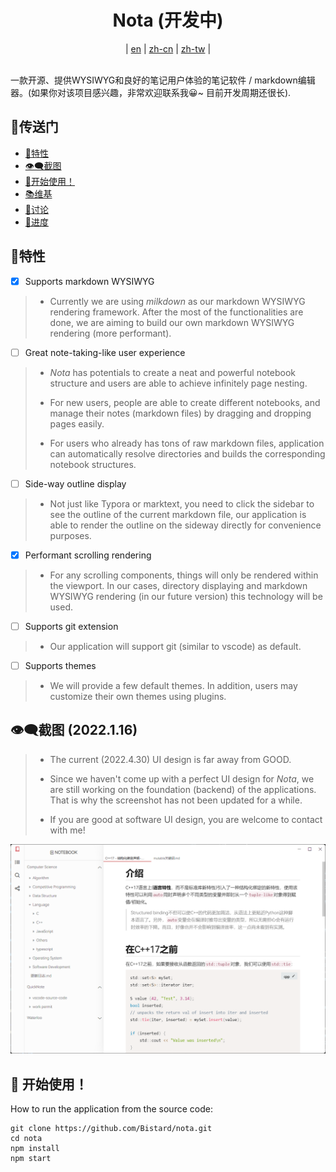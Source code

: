 <h1 align="center">Nota (开发中)</h1>
<div align="center">
  |
  <a href="README.md">en</a>
  |
  <a href="doc/readme/zh-cn.md">zh-cn</a>
  |
  <a href="doc/readme/zh-tw.md">zh-tw</a>
  |
</div>

<br>

一款开源、提供WYSIWYG和良好的笔记用户体验的笔记软件 / markdown编辑器。(如果你对该项目感兴趣，非常欢迎联系我😀~ 目前开发周期还很长).

## 🚪传送门
- [💖特性](#💖特性)
- [👁‍🗨截图](#👁‍🗨截图-2022116)
- [🏃开始使用！](#🏃-开始使用)
- [📚维基](https://github.com/Bistard/nota/wiki)
- [💭讨论](https://github.com/Bistard/nota/discussions)
- [💎进度](https://github.com/Bistard/nota/discussions/88)


## 💖特性
* [x] Supports markdown WYSIWYG
> * Currently we are using *milkdown* as our markdown WYSIWYG rendering framework. After the most of the functionalities are done, we are aiming to build our own markdown WYSIWYG rendering (more performant).
* [ ] Great note-taking-like user experience
> * *Nota* has potentials to create a neat and powerful notebook structure and users are able to achieve infinitely page nesting.
> 
> * For new users, people are able to create different notebooks, and manage their notes (markdown files) by dragging and dropping pages easily.
> 
> * For users who already has tons of raw markdown files, application can automatically resolve directories and builds the corresponding notebook structures.
* [ ] Side-way outline display
> * Not just like Typora or marktext, you need to click the sidebar to see the outline of the current markdown file, our application is able to render the outline on the sideway directly for convenience purposes.
* [x] Performant scrolling rendering
> * For any scrolling components, things will only be rendered within the viewport. In our cases, directory displaying and markdown WYSIWYG rendering (in our future version) this technology will be used.
* [ ] Supports git extension
> * Our application will support git (similar to vscode) as default.
* [ ] Supports themes
> * We will provide a few default themes. In addition, users may customize their own themes using plugins.

## 👁‍🗨截图 (2022.1.16)
> * The current (2022.4.30) UI design is far away from GOOD.
> 
> * Since we haven't come up with a perfect UI design for *Nota*, we are still working on the foundation (backend) of the applications. That is why the screenshot has not been updated for a while.
> * If you are good at software UI design, you are welcome to contact with me!

![screenshot](../../doc/images/2022.1.16.png)

## 🏃 开始使用！
How to run the application from the source code:
```
git clone https://github.com/Bistard/nota.git
cd nota
npm install
npm start
```